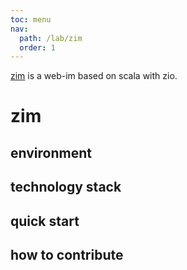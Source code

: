 ```yaml
---
toc: menu
nav:
  path: /lab/zim
  order: 1
---
```



[zim]((https://github.com/bitlap/zim)) is a web-im based on scala with zio.


# zim


## environment


## technology stack


## quick start


## how to contribute
